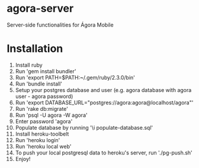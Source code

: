 # agora-server
Server-side functionalities for Ágora Mobile

# Installation

1. Install ruby
2. Run 'gem install bundler'
3. Run 'export PATH=$PATH:~/.gem/ruby/2.3.0/bin'
4. Run 'bundle install'
5. Setup your postgres database and user (e.g. agora database with agora user - agora password)
6. Run 'export DATABASE_URL="postgres://agora:agora@localhost/agora"'
7. Run 'rake db:migrate'
8. Run 'psql -U agora -W agora'
9. Enter password 'agora'
10. Populate database by running '\i populate-database.sql'
11. Install heroku-toolbelt
12. Run 'heroku login'
13. Run 'heroku local web'
14. To push your local postgresql data to heroku's server, run './pg-push.sh'
15. Enjoy!
